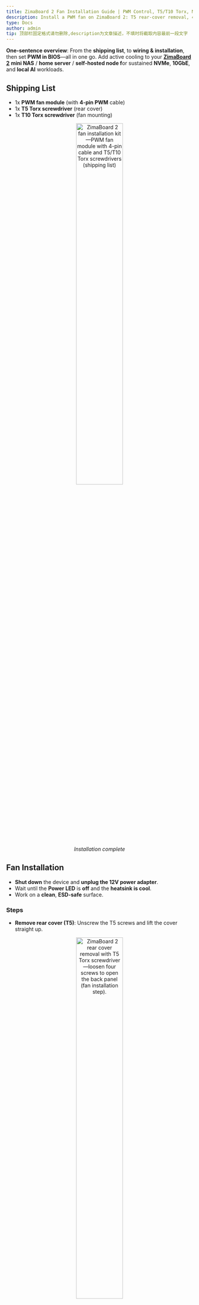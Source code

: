 ```yaml
---
title: ZimaBoard 2 Fan Installation Guide | PWM Control, T5/T10 Torx, Mini NAS Cooling
description: Install a PWM fan on ZimaBoard 2: T5 rear-cover removal, 4-pin fan cable, cable routing, fan mounting with T10, and BIOS fan control for mini NAS, home server, self-hosted, NVMe, 10GbE, and local AI workloads.
type: Docs
author: admin
tip: 顶部栏固定格式请勿删除,description为文章描述，不填时将截取内容最前一段文字
---
```

**One-sentence overview**: From the **shipping list**, to **wiring & installation**, then set **PWM in BIOS**—all in one go.
 Add active cooling to your **[ZimaBoard 2](https://www.zimaspace.com/docs/zimaboard/Power-on-Zimaboard2)** **mini NAS** / **home server** / **self-hosted node f**or sustained **NVMe**, **10GbE**, and **local AI** workloads.

 ## Shipping List
- 1x **PWM fan module** (with **4-pin PWM** cable) 
- 1x **T5 Torx screwdriver** (rear cover)
- 1x **T10 Torx screwdriver** (fan mounting)

<p align="center">
  <img src="https://manage.icewhale.io/api/static/docs/1757316597042_zimaboard-2-fan-installation-shipping-list-pwm-fan-module-t5-t10-torx.jpg"
     alt="ZimaBoard 2 fan installation kit—PWM fan module with 4-pin cable and T5/T10 Torx screwdrivers (shipping list)"
     width="50%" />
  <br/><em>Installation complete</em>
</p>

## Fan Installation
- **Shut down** the device and **unplug the 12V power adapter**.
- Wait until the **Power LED** is **off** and the **heatsink is cool**.
- Work on a **clean**, **ESD-safe** surface.
  
### Steps
- **Remove rear cover (T5)**: Unscrew the T5 screws and lift the cover straight up.

<p align="center">
  <img src="https://manage.icewhale.io/api/static/docs/1757316683902_zimaboard-2-remove-rear-cover-t5-torx-fan-installation-step.jpg"
     alt="ZimaBoard 2 rear cover removal with T5 Torx screwdriver—loosen four screws to open the back panel (fan installation step)."
     width="50%" />
  <br/><em></em>
</p>

- **Plug 4-pin PWM fan cable**: Locate the **CPU_FAN** header; align the keyed connector and insert.
<p align="center">
  <img src="https://manage.icewhale.io/api/static/docs/1757317159059_zimaboard-2-cpu-fan-header-4pin-pwm-connector-wiring.jpg"
     alt="ZimaBoard 2 CPU_FAN 4-pin header wiring—align the keyed 4-pin PWM connector and plug in (fan installation step), CLR_CMOS nearby."
     width="50%" />
  <br/><em></em>
</p>

- **Route cable & refit cover**: Lead the cable through the **side notch**; reinstall the rear cover and tighten the T5 screws evenly.
<p align="center">
  <img src="https://manage.icewhale.io/api/static/docs/1757319056602_zimaboard-2-side-notch-cable-routing-fan-installation-step.jpg"
     alt="ZimaBoard 2 side notch cable routing—PWM fan cable exiting through the chassis notch to prevent pinching; refit rear cover and tighten screws (fan installation)."
     width="50%" />
  <br/><em></em>
</p>

- **Mount the fan (T10)**: With the airflow **into the fins** (per diagram), fasten the fan to the heatsink using the **T10 screws**; secure firmly without over-torque.
<p align="center">
  <img src="https://manage.icewhale.io/api/static/docs/1757318959466_zimaboard-2-mount-fan-t10-torx-heatsink-bracket-installation.jpg"
     alt="ZimaBoard 2 fan mounting with T10 Torx—secure the fan bracket to the heatsink, airflow toward the fins; cable routed through the side notch (installation step)."
     width="50%" />
  <br/><em></em>
</p>

- **Congratulations! — Installation complete.**
<p align="center">
  <img src="https://manage.icewhale.io/api/static/docs/1757319075447_zimaboard-2-fan-installation-complete-heatsink-mounted-cable-routing.jpg"
     alt="ZimaBoard 2 fan installation complete—fan bracket secured to the aluminum heatsink, airflow toward the fins, cable routed through the side notch (final result)."
     width="50%" />
  <br/><em></em>
</p>

## Set PWM in BIOS (if needed)
- Power on and press **Delete** to enter **BIOS Setup**.
- Open **Hardware Monitor**.
<p align="center">
  <img src="https://manage.icewhale.io/api/static/docs/1757319311018_zimaboard-2-bios-hardware-monitor-fan-control-menu.png"
     alt="ZimaBoard 2 BIOS—Advanced > Hardware Monitor screen for fan control and PWM settings (AMI Aptio)."
     width="50%" />
  <br/><em></em>
</p>

- Choose your preferred **fan control mode** (e.g., **PWM** with a curve, or a fixed duty).
<p align="center">
  <img src="https://manage.icewhale.io/api/static/docs/1757319415157_zimaboard-2-bios-fan-control-mode-pwm-settings-automatic-fixed.png"
     alt="ZimaBoard 2 BIOS—CPU Fan Control mode with PWM settings: Start Temperature, Full-Speed Temperature, Fan Start PWM, and PWM Slope (AMI Aptio)."
     width="50%" />
  <br/><em></em>
</p>

- **Save & Exit (F10)**, then confirm the fan spins after reboot.
<p align="center">
  <img src="https://manage.icewhale.io/api/static/docs/1757319507155_zimaboard-2-bios-save-and-exit-f10-save-changes-fan-pwm-settings.png"
     alt="ZimaBoard 2 BIOS—Save & Exit (F10) screen; choose “Save Changes and Exit” to apply fan/PWM settings (AMI Aptio)."
     width="50%" />
  <br/><em></em>
</p>

## BIOS Fan Control Options (Explanation)
1. **PWM Auto Mode**
  - **Start Temperature:** Fan control engages automatically once **CPU temp ≥ start point** (range: 0–100 °C).
  - **Full-Speed Temperature**: When **CPU temp ≥ this point**, the fan jumps to **100%** (range: 0–100 °C; must be **greater** than Start Temperature).
  - **Initial Fan Duty**: Base fan speed at engagement (range: 0–255; 255 = 100%).
  - **PWM Step per °C**: **Duty increment** for each **+1 °C** rise (select from predefined step options).
<p align="center">
  <img src="https://manage.icewhale.io/api/static/docs/1757319591823_zimaboard-2-bios-pwm-auto-mode-fan-control-start-temp-full-speed-pwm-slope.png"
     alt="ZimaBoard 2 BIOS—CPU Fan Control in PWM Auto Mode: start temperature limit, full-speed temperature limit, fan start PWM, and PWM slope setting (AMI Aptio)."
     width="50%" />
  <br/><em></em>
</p>

2. **Fixed Duty Mode**
  - **Fixed Fan Duty**: Run the fan at a **constant speed** (range: **0–255**; 255 = 100%).
`**Note**: The PWM value (0–255) represents the duty cycle / effective drive level rather than a direct RPM percentage. Fan speed is not linear with PWM`
<p align="center">
  <img src="https://manage.icewhale.io/api/static/docs/1757319699717_zimaboard-2-bios-fixed-duty-mode-manual-pwm-setting-0-255.png"
     alt="ZimaBoard 2 BIOS—CPU Fan Control in Fixed Duty (Manual) Mode: set Manual PWM value (0–255, 255=100%) (AMI Aptio)."
     width="50%" />
  <br/><em></em>
</p>

## Troubleshooting
- **Fan won’t spin**:
  - Reseat the **4-pin connector**; ensure the header/mode is enabled.
  - Verify the fan’s **minimum PWM start threshold** (don’t set duty too low).
- **Noise / vibration**: Re-align the fan and tighten the screws.
- **Won’t power on after install**: Remove the **fan PWM lead** and try again. If the **CMOS reset** button was pressed accidentally, the **first boot may take ~2 minutes** for POST/self-test.

